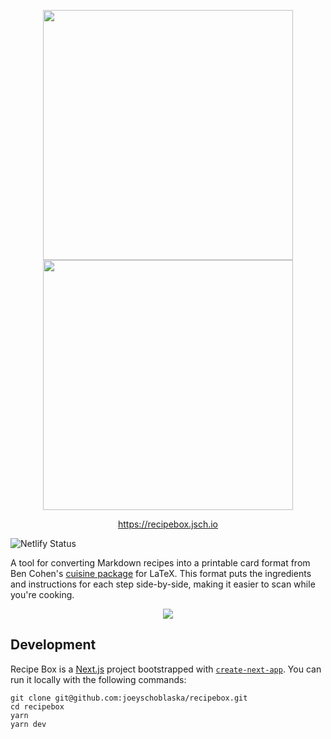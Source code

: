 <p align="center">
  <img width="400px" src="https://raw.githubusercontent.com/joeyschoblaska/recipebox/main/docs/logo-dark@2x.png#gh-dark-mode-only" />
  <img width="400px" src="https://raw.githubusercontent.com/joeyschoblaska/recipebox/main/docs/logo-light@2x.png#gh-light-mode-only" />
</p>

<p align="center">
  <a href="https://recipebox.jsch.io">https://recipebox.jsch.io</a>
</p>

![Netlify Status](https://api.netlify.com/api/v1/badges/ae1346d4-b102-4134-b3e0-8a1fb5379c02/deploy-status)

A tool for converting Markdown recipes into a printable card format from Ben Cohen's [cuisine package](http://ftp.gwdg.de/pub/ctan/macros/latex/contrib/cuisine/cuisine.pdf) for LaTeX. This format puts the ingredients and instructions for each step side-by-side, making it easier to scan while you're cooking.

<p align="center">
  <img src="https://raw.githubusercontent.com/joeyschoblaska/recipebox/main/docs/screenshot.png">
</p>



## Development
Recipe Box is a [Next.js](https://nextjs.org/) project bootstrapped with [`create-next-app`](https://github.com/vercel/next.js/tree/canary/packages/create-next-app). You can run it locally with the following commands:

```
git clone git@github.com:joeyschoblaska/recipebox.git
cd recipebox
yarn
yarn dev
```
